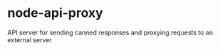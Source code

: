 node-api-proxy
==============

API server for sending canned responses and proxying requests to an external server
